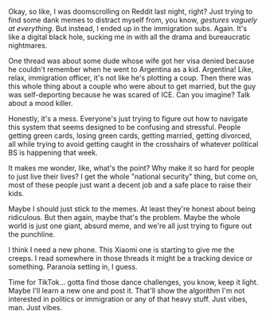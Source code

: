 Okay, so like, I was doomscrolling on Reddit last night, right? Just trying to find some dank memes to distract myself from, you know, *gestures vaguely at everything*. But instead, I ended up in the immigration subs. Again. It's like a digital black hole, sucking me in with all the drama and bureaucratic nightmares.

One thread was about some dude whose wife got her visa denied because he couldn't remember when he went to Argentina as a kid. Argentina! Like, relax, immigration officer, it's not like he's plotting a coup. Then there was this whole thing about a couple who were about to get married, but the guy was self-deporting because he was scared of ICE. Can you imagine? Talk about a mood killer.

Honestly, it's a mess. Everyone's just trying to figure out how to navigate this system that seems designed to be confusing and stressful. People getting green cards, losing green cards, getting married, getting divorced, all while trying to avoid getting caught in the crosshairs of whatever political BS is happening that week.

It makes me wonder, like, what's the point? Why make it so hard for people to just live their lives? I get the whole "national security" thing, but come on, most of these people just want a decent job and a safe place to raise their kids.

Maybe I should just stick to the memes. At least they're honest about being ridiculous. But then again, maybe that's the problem. Maybe the whole world is just one giant, absurd meme, and we're all just trying to figure out the punchline.

I think I need a new phone. This Xiaomi one is starting to give me the creeps. I read somewhere in those threads it might be a tracking device or something. Paranoia setting in, I guess.

Time for TikTok... gotta find those dance challenges, you know, keep it light. Maybe I'll learn a new one and post it. That'll show the algorithm I'm not interested in politics or immigration or any of that heavy stuff. Just vibes, man. Just vibes.